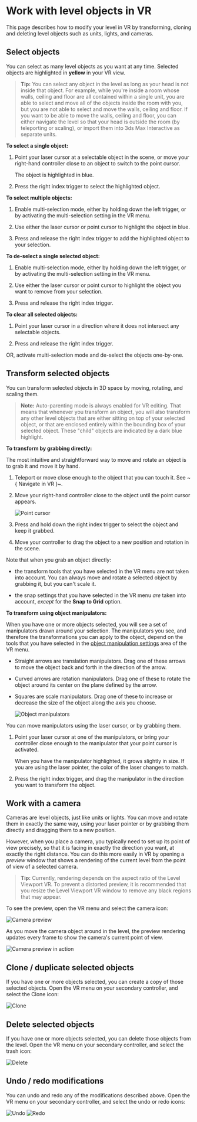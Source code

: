 # Work with level objects in VR

This page describes how to modify your level in VR by transforming, cloning and deleting level objects such as units, lights, and cameras.

## Select objects

You can select as many level objects as you want at any time. Selected objects are highlighted in **yellow** in your VR view.

>	**Tip:** You can select any object in the level as long as your head is not inside that object. For example, while you're inside a room whose walls, ceiling and floor are all contained within a single unit, you are able to select and move all of the objects inside the room with you, but you are not able to select and move the walls, ceiling and floor. If you want to be able to move the walls, ceiling and floor, you can either navigate the level so that your head is outside the room (by teleporting or scaling), or import them into 3ds Max Interactive as separate units.

**To select a single object:**

1.	Point your laser cursor at a selectable object in the scene, or move your right-hand controller close to an object to switch to the point cursor.

	The object is highlighted in blue.

1.	Press the right index trigger to select the highlighted object.

**To select multiple objects:**

1.	Enable multi-selection mode, either by holding down the left trigger, or by activating the multi-selection setting in the VR menu.

1.	Use either the laser cursor or point cursor to highlight the object in blue.

1.	Press and release the right index trigger to add the highlighted object to your selection.

**To de-select a single selected object:**

1.	Enable multi-selection mode, either by holding down the left trigger, or by activating the multi-selection setting in the VR menu.

1.	Use either the laser cursor or point cursor to highlight the object you want to remove from your selection.

1.	Press and release the right index trigger.

**To clear all selected objects:**

1.	Point your laser cursor in a direction where it does not intersect any selectable objects.

1.	Press and release the right index trigger.

OR, activate multi-selection mode and de-select the objects one-by-one.

## Transform selected objects

You can transform selected objects in 3D space by moving, rotating, and scaling them.

>	**Note:** Auto-parenting mode is always enabled for VR editing. That means that whenever you transform an object, you will also transform any other level objects that are either sitting on top of your selected object, or that are enclosed entirely within the bounding box of your selected object. These "child" objects are indicated by a dark blue highlight.

**To transform by grabbing directly:**

The most intuitive and straightforward way to move and rotate an object is to grab it and move it by hand.

1.	Teleport or move close enough to the object that you can touch it. See ~{ Navigate in VR }~.

1.	Move your right-hand controller close to the object until the point cursor appears.

	![Point cursor](../../images/vr_editing_point_cursor_example.png)

1.	Press and hold down the right index trigger to select the object and keep it grabbed.

1.	Move your controller to drag the object to a new position and rotation in the scene.

Note that when you grab an object directly:

-	the transform tools that you have selected in the VR menu are not taken into account. You can always move and rotate a selected object by grabbing it, but you can't scale it.

-	the snap settings that you have selected in the VR menu *are* taken into account, *except* for the **Snap to Grid** option.

**To transform using object manipulators:**

When you have one or more objects selected, you will see a set of manipulators drawn around your selection. The manipulators you see, and therefore the transformations you can apply to the object, depend on the tools that you have selected in the [object manipulation settings](vr_controls.html#object-manipulation-settings) area of the VR menu.

-	Straight arrows are translation manipulators. Drag one of these arrows to move the object back and forth in the direction of the arrow.

-	Curved arrows are rotation manipulators. Drag one of these to rotate the object around its center on the plane defined by the arrow.

-	Squares are scale manipulators. Drag one of these to increase or decrease the size of the object along the axis you choose.

	![Object manipulators](../../images/vr_editing_manipulators.png)

You can move manipulators using the laser cursor, or by grabbing them.

1.	Point your laser cursor at one of the manipulators, or bring your controller close enough to the manipulator that your point cursor is activated.

	When you have the manipulator highlighted, it grows slightly in size. If you are using the laser pointer, the color of the laser changes to match.

1.	Press the right index trigger, and drag the manipulator in the direction you want to transform the object.

## Work with a camera

Cameras are level objects, just like units or lights. You can move and rotate them in exactly the same way, using your laser pointer or by grabbing them directly and dragging them to a new position.

However, when you place a camera, you typically need to set up its point of view precisely, so that it is facing in exactly the direction you want, at exactly the right distance. You can do this more easily in VR by opening a *preview* window that shows a rendering of the current level from the point of view of a selected camera.

>**Tip:** Currently, rendering depends on the aspect ratio of the Level Viewport VR.  To prevent a distorted preview, it is recommended that you resize the Level Viewport VR window to remove any black regions that may appear. 

To see the preview, open the VR menu and select the camera icon:

![Camera preview](../../images/vr_editing_menu_camera.png)

As you move the camera object around in the level, the preview rendering updates every frame to show the camera's current point of view.

![Camera preview in action](../../images/vr_editing_camera_preview.png)

## Clone / duplicate selected objects

If you have one or more objects selected, you can create a copy of those selected objects. Open the VR menu on your secondary controller, and select the Clone icon:

![Clone](../../images/vr_editing_menu_clone.png)

## Delete selected objects

If you have one or more objects selected, you can delete those objects from the level. Open the VR menu on your secondary controller, and select the trash icon:

![Delete](../../images/vr_editing_menu_delete.png)

## Undo / redo modifications

You can undo and redo any of the modifications described above. Open the VR menu on your secondary controller, and select the undo or redo icons:

![Undo](../../images/vr_editing_menu_undo.png) ![Redo](../../images/vr_editing_menu_redo.png)
